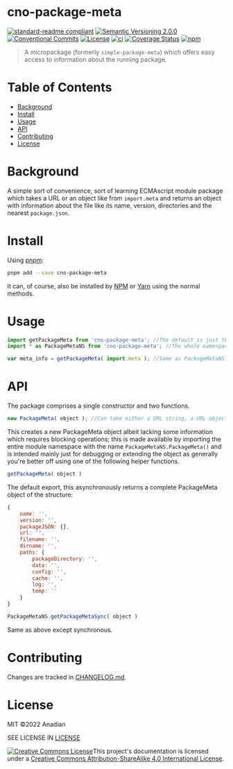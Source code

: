 # cno-package-meta
[![standard-readme compliant](https://img.shields.io/badge/readme%20style-standard-brightgreen.svg?style=flat-square)](https://github.com/RichardLitt/standard-readme)
[![Semantic Versioning 2.0.0](https://img.shields.io/badge/semver-2.0.0-brightgreen?style=flat-square)](https://semver.org/spec/v2.0.0.html)
[![Conventional Commits](https://img.shields.io/badge/Conventional%20Commits-1.0.0-yellow.svg?style=flat-square)](https://conventionalcommits.org)
[![License](https://img.shields.io/github/license/Anadian/cno-package-meta)](https://github.com/Anadian/cno-package-meta/blob/main/LICENSE)
[![ci](https://github.com/Anadian/cno-package-meta/actions/workflows/ci.yml/badge.svg)](https://github.com/Anadian/cno-package-meta/actions/workflows/ci.yml)
[![Coverage Status](https://coveralls.io/repos/github/Anadian/cno-package-meta/badge.svg?branch=main)](https://coveralls.io/github/Anadian/cno-package-meta?branch=main)
[![npm](https://img.shields.io/npm/v/cno-package-meta)](https://www.npmjs.com/package/cno-package-meta)

> A micropackage (formerly `simple-package-meta`) which offers easy access to information about the running package. 
# Table of Contents
- [Background](#Background)
- [Install](#Install)
- [Usage](#Usage)
- [API](#API)
- [Contributing](#Contributing)
- [License](#License)
# Background
A simple sort of convenience, sort of learning ECMAscript module package which takes a URL or an object like from `import.meta` and returns an object with information about the file like its name, version, directories and the nearest `package.json`.
# Install
Using [pnpm](https://pnpm.io/cli/add):
```sh
pnpm add --save cno-package-meta
```
It can, of course, also be installed by [NPM](https://docs.npmjs.com/cli/v8/commands/npm-install) or [Yarn](https://yarnpkg.com/getting-started/usage) using the normal methods.
# Usage
```js
import getPackageMeta from 'cno-package-meta'; //The default is just the getPackageMeta function
import * as PackageMetaNS from 'cno-package-meta'; //The whole namespace

var meta_info = getPackageMeta( import.meta ); //Same as PackageMetaNS.getPackageMeta
```
# API
The package comprises a single constructor and two functions.
```js
new PackageMeta( object ); //Can take either a URL string, a URL object or an `import.meta`-like object
```
This creates a new PackageMeta object albeit lacking some information which requires blocking operations; this is made available by importing the entire module namespace with the name `PackageMetaNS.PackageMeta()` and is intended mainly just for debugging or extending the object as generally you're better off using one of the following helper functions.
```js
getPackageMeta( object )
```
The default export, this asynchronously returns a complete PackageMeta object of the structure:
```js
{
	name: '',
	version: '',
	packageJSON: {},
	url: '',
	filename: '',
	dirname: '',
	paths: {
		packageDirectory: '',
		data: '',
		config: '',
		cache: '',
		log: '',
		temp: ''
	}
}
```
```js
PackageMetaNS.getPackageMetaSync( object )
```
Same as above except synchronous.
# Contributing
Changes are tracked in [CHANGELOG.md](CHANGELOG.md).
# License
MIT ©2022 Anadian

SEE LICENSE IN [LICENSE](LICENSE)

[![Creative Commons License](https://i.creativecommons.org/l/by-sa/4.0/88x31.png)](http://creativecommons.org/licenses/by-sa/4.0/)This project's documentation is licensed under a [Creative Commons Attribution-ShareAlike 4.0 International License](http://creativecommons.org/licenses/by-sa/4.0/).
